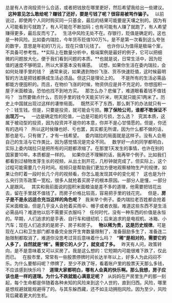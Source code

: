 总是有人咨询投资什么合适，或者把钱放在哪里更好，然后希望我给出一些建议。
 
**这种意见怎么敢给呢？赚钱了还好，要是亏钱了呢？很容易被骂作骗子。**
 
以前说过，即使两个人同时购买同一只基金，最后的结果可能要是天壤之别的。因为有人可能看到亏就跑了，有人可能在不断加码；也有可能有人赚了就跑了，有人希望赚得更多，最后反而亏了。
 
生活中风险无处不在。存银行，贬值是确定的，这也是一种风险。比如委内瑞拉，今年货币贬值100万%。是不是第一次看到这么夸张的数字，意思是年初的1万元，现在只值1元钱了。
 
也许你认为值得是极端个案，不具备可参考性。**实际上在数量分析中，极端案例是最好的例子，它可以把细微的问题放大化，便于我们看到问题的本质。**也就是说，日常生活中，因为贬值的速度不够明显，所以大家基本没有痛感。
 
试想，如果你生活在委内瑞拉，会如何处理手里的钱？
 
通常来说，如果遇到物价飞涨、货币快速贬值，这时候最明智的方法是把钱都换成生活必须品。但这只是理论上的。
 
不是所有的生活必需品都能方便囤积的。而且，在物价飞涨的时候，物资供应是并不充足的，你想囤积一屋子米面粮油，恐怕也找不到地方买。
 
那怎么办？悲催了，难道眼看着钱不值钱吗？
 
当然要做点什么，否则手里的钱今天能买1斤米，明天就只能买1两米了。历史上中国就出现过这样的凄惨局面。
 
既然买不了东西，那么剩下的办法就只有一个：钱生钱。但是，只要是投资，就可能会亏损。**除了保险公司，谁都不敢保证不出现万一。**
 
一边是确定性的贬值，一边是可能的亏损，怎么选？
 
究其本质，这属于被动型的投资，因为投资并不是你的本意，你并不是心甘情愿的。但是，你还有的选吗？
 
所以这时候赚也好、亏也罢，其实都无所谓，因为什么都不做的话，那也是亏。只有做了，才有一线希望。
 
委内瑞拉的局面就是这样子。没有人会用自己的生活与它作类比，因为感觉情况是完全不同。
 
数学好一点的同学都明白，实际上委内瑞拉只是把所有的问题都浓缩了。在那里1天发生的事情，也许在别的国家要10年。本质都是一样的。
 
如果你还不理解的话，我再举个例子。比如我们都看到过植物发芽生长的视频，从出土到开花，几秒钟就完成了。但实际上，这个过程可能需要几个月时间。视频只是帮助我们更加方便地观察植物生产的规律，如果让你盯着一段时长几个月的视频看，你怎么能发现其中的变化呢？
 
这也是为什么央行货币政策一宽松，很多人就抢着买房子的根本原因。一部分人是懂，一部分人是跟风。
 
其实和我前面说的囤积米面粮油是差不多的道理，他需要把钱花出去，留在手里就不值钱了。而房子价格比较高，容易把手里的钱花完。
 
但是，**房子是不是永远适合充当这样的角色呢？**
 
我来举个例子。委内瑞拉老百姓都会抢着买米面粮油，但是几乎没人会抢着买雨伞、帽子或者衣服。难道这些东西不是生活必需品吗？难道他以后不需要买衣服吗？
 
任何时代，没有一种东西的价值是永恒的。早期，人们追求的是手表、自行车和缝纫机；后来追求的是电视机、冰箱、小汽车；现在人们追求的是房子、房子和房子。
 
**物以稀为贵，这是历史规律**。可是现在人口和卫生部门都准备完全放开生育数量限制了，准备鼓励多生了，准备连二胎限制都取消了，难道你没思考过背后意味着什么吗？
 
**“稀”是相对的，需要它的人多了，自然就是“稀”。需要它的人少了，就变成了多。**
 
昨天有人问，政策转向，是不是意味着又可以买房了。我是这么想的：它短期内可能很难下跌了，仅此而已。
 
在股市里，常常有一些股票停牌时间长达半年以上，好多人为此闷闷不乐。为什么要郁闷呢？停牌了，至少不跌了呀，看着账户里的股票天天那么多钱，不应该感到快乐吗？
 
**道理大家都明白，哪有人会真的快乐啊。那么我想，房子应该也是一样的道理。为什么不跌就能心满意足呢？**
 
从妈妈在产房里生产的那一刻起，每个生命都是伴随着各种未知的风险来到这个人世的，直到归西。风险，哪里是想规避就能规避得了的。与其东躲西藏，还不如主动拥抱风险。因为至少，风险背后藏着更大的生机。